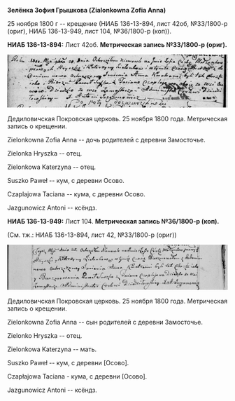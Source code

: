 **Зелёнка Зофия Грышкова (Zialonkowna Zofia Anna)**

25 ноября 1800 г -- крещение (НИАБ 136-13-894, лист 42об, №33/1800-р
(ориг), НИАБ 136-13-949, лист 104, №36/1800-р (коп)).

**НИАБ 136-13-894:** Лист 42об. **Метрическая запись №33/1800-р
(ориг).**

![](./media/0a6990caa484ad8b74e472b1b96b846fd74ddfd3.png)

Дедиловичская Покровская церковь. 25 ноября 1800 года. Метрическая
запись о крещении.

Zielonkowna Zofia Anna -- дочь родителей с деревни Замосточье.

Zielonka Hryszka -- отец.

Zielonkowa Katerzyna -- отец.

Suszko Paweł -- кум, с деревни Осовo.

Czaplajowa Taciana -- кума, с деревни Осовo.

Jazgunowicz Antoni -- ксёндз.

**НИАБ 136-13-949:** Лист 104. **Метрическая запись №36/1800-р (коп).**

(См. тж.: НИАБ 136-13-894, лист 42, №33/1800-р (ориг))

![](./media/bd0de55b5e8e2b7bd30919bf4031ec654b2f5dc3.png)

Дедиловичская Покровская церковь. 25 ноября 1800 года. Метрическая
запись о крещении.

Zielonkowna Zofia Anna -- сын родителей с деревни Замосточье.

Zielonko Hryszka -- отец.

Zielonkowa Katerzyna -- мать.

Suszko Paweł -- кум, с деревни \[Осовo\].

Czapłajowa Taciana - кума, с деревни \[Осовo\].

Jazgunowicz Antoni -- ксёндз.
